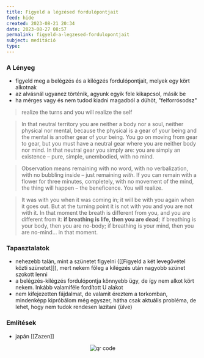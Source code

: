 ```yaml
---
title: Figyeld a légzésed fordulópontjait
feed: hide
created: 2023-08-21 20:34
date: 2023-08-27 08:57
permalink: figyeld-a-legzesed-fordulopontjait
subject: meditáció
type: 
---
```


### A Lényeg

- figyeld meg a belégzés és a kilégzés fordulópontjait, melyek egy kört alkotnak
- az alvásnál ugyanez történik, agyunk egyik fele kikapcsol, másik be
- ha mérges vagy és nem tudod kiadni magadból a dühöt, "felforrósodsz"

> realize the turns and you will realize the self

> In that neutral territory you are neither a body nor a soul, neither physical nor mental, because the physical is a gear of your being and the mental is another gear of your being. You go on moving from gear to gear, but you must have a neutral gear where you are neither body nor mind. In that neutral gear you simply are: you are simply an existence – pure, simple, unembodied, with no mind.

> Observation means remaining with no word, with no verbalization, with no bubbling inside – just remaining _with_. If you can remain with a flower for three minutes, completely, with no movement of the mind, the thing will happen – the beneficence. You will realize.

> It was with you when it was coming in; it will be with you again when it goes out. But at the turning point it is not with you and you are not with it. In that moment the breath is different from you, and you are different from it: **if breathing is life, then you are dead**; if breathing is your body, then you are no-body; if breathing is your mind, then you are no-mind… in that moment.

### Tapasztalatok

- nehezebb talán, mint a szünetet figyelni ([[Figyeld a két levegővétel közti szünetet]]), mert nekem főleg a kilégzés után nagyobb szünet szokott lenni
- a belégzés-kilégzés fordulópontja könnyebb ügy, de így nem alkot kört nekem. Inkább valamiféle fordított U alakot
- nem kifejezetten fájdalmat, de valamit éreztem a torkomban, mindenképp kipróbálom még egyszer, hátha csak aktuális probléma, de lehet, hogy nem tudok rendesen lazítani (ülve)

### Említések

- japán [[Zazen]]



<p style="text-align: center;"><img src="https://chart.googleapis.com/chart?cht=qr&chl=https://notes.andrasdenes.com/figyeld-a-legzesed-fordulopontjait&chs=180x180&choe=UTF-8&chld=L|2" alt="qr code"></p>

